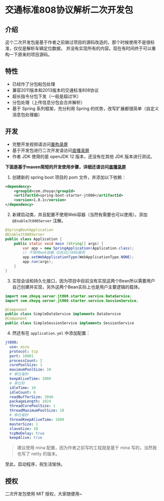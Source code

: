 # 交通标准808协议解析二次开发包

## 介绍

这个二次开发包是基于作者之前做过项目的源码改造的，那个时候使用不是很标准，仅仅是解析车辆定位数据，
并没有实现所有的内容。现在有时间终于可以重构一下原来的项目源码。

## 特性

- 已经作了分包粘包处理
- 兼容2011版本和2013版本的交通标准808协议
- 超长指令分包下发（一般是超过1K）
- 分包处理（上传信息分包会合并解析）
- 基于 Spring 系列框架，充分利用 Spring 的优势，改写扩展都很简单（自定义消息包处理器）

## 开发

- 完整开发视频请访问[重构录屏](https://space.bilibili.com/37839961)
- 基于开发包进行二次开发请访问[直播录屏](https://www.bilibili.com/video/BV1cg4y167jW/)
- 作者 JDK 使用的是 openJDK 12 版本，还没有在其他 JDK 版本进行测试。

**下面是基于maven简短的开发使用步骤，详细还请访问[直播录屏](https://www.bilibili.com/video/BV1cg4y167jW/)**

1. 创建新的 spring boot 项目的 pom 文件，并添加以下依赖：

```xml
<dependency>
    <groupId>com.zhoyq</groupId>
    <artifactId>spring-boot-starter-jt808</artifactId>
    <version>1.0.1</version>
</dependency>
```

2. 新建启动类，并且配置不使用Web容器（当然有需要也可以使用）。添加 `@EnableJt808Server` 注解。

```java
@SpringBootApplication
@EnableJt808Server
public class Application {
    public static void main (String[] args) {
        var app = new SpringApplication(Application.class);
        // 不使用web容器 仅启动jt808服务
        app.setWebApplicationType(WebApplicationType.NONE);
        app.run(args);
    }
}
```

3. 实现会话和持久化接口，因为项目中目前没有实现这两个Bean所以需要用户自己创建并实现，另外这两个Bean实际上也是用户主要逻辑的载体。

```java
import com.zhoyq.server.jt808.starter.service.DataService;
import com.zhoyq.server.jt808.starter.service.SessionService;

@Component
public class SimpleDataService implements DataService
@Component
public class SimpleSessionService implements SessionService
```

4. 然还有在 `application.yml` 中添加配置：

```yaml
jt808:
  use: mina
  protocol: tcp
  port: 10001
  processCount: 2
  corePoolSize: 1
  maximumPoolSize: 10
  # 单位毫秒
  keepAliveTime: 1000
  # 单位秒
  idleTime: 10
  idleCount: 6
  readBufferSize: 2048
  packageLength: 1024
  threadCorePoolSize: 1
  threadMaximumPoolSize: 10
  # 单位毫秒
  threadKeepAliveTime: 1000
  masterSize: 1
  slaveSize: 10
  tcpNoDelay: true
  keepAlive: true
```

> 建议使用 mina 配置，因为作者之前写的工程就是基于 mina 写的，当然我也写了 netty 的版本。

至此，启动程序，祝生活愉快。

## 授权

二次开发包使用 MIT 授权，大家随便用~
